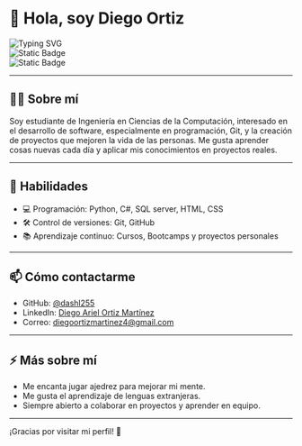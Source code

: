 # 👋 Hola, soy Diego Ortiz

![Typing SVG](https://readme-typing-svg.demolab.com/?lines=Desarrollador+Fullstack;Apasionado+por+la+programaci%C3%B3n;Estudiante+de+Ingenier%C3%ADa)  
![Static Badge](https://img.shields.io/badge/label-3.12.0-color?label=Python&color=blue)  
![Static Badge](https://img.shields.io/badge/label%20--%20color?label=Git&color=yellow)  

---

## 👨‍💻 Sobre mí

Soy estudiante de Ingeniería en Ciencias de la Computación, interesado en el desarrollo de software, especialmente en programación, Git, y la creación de proyectos que mejoren la vida de las personas. Me gusta aprender cosas nuevas cada día y aplicar mis conocimientos en proyectos reales.

---

## 🚀 Habilidades

- 💻 Programación: Python, C#, SQL server, HTML, CSS  
- 🛠 Control de versiones: Git, GitHub  
- 📚 Aprendizaje continuo: Cursos, Bootcamps y proyectos personales

---

## 📫 Cómo contactarme

- GitHub: [@dashl255](https://github.com/dashl255)  
- LinkedIn: [Diego Ariel Ortiz Martínez](https://www.linkedin.com/in/diegoortizmartinez)  
- Correo: diegoortizmartinez4@gmail.com

---

## ⚡ Más sobre mí

- Me encanta jugar ajedrez para mejorar mi mente.  
- Me gusta el aprendizaje de lenguas extranjeras.  
- Siempre abierto a colaborar en proyectos y aprender en equipo.

---

¡Gracias por visitar mi perfil! 🚀
